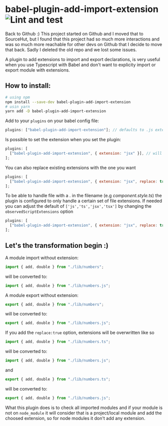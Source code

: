# babel-plugin-add-import-extension ![Lint and test](https://ci.prieb.me/api/badges/karl/babel-plugin-add-import-extension/status.svg?branch=main)

Back to Github :)
This project started on Github and I moved that to SourceHut, but I found that this project had so much more interactions and was so much more reachable for other devs on Github that I decide to move that back. Sadly I deleted the old repo and we lost some issues.

A plugin to add extensions to import and export declarations, is very useful when you use Typescript with Babel and don't want to explicity import or export module with extensions.

## How to install:

```sh
# using npm
npm install --save-dev babel-plugin-add-import-extension
# usin yarn
yarn add -D babel-plugin-add-import-extension
```

Add to your `plugins` on your babel config file:

```js
plugins: ["babel-plugin-add-import-extension"]; // defaults to .js extension
```

Is possible to set the extension when you set the plugin:

```js
plugins: [
  ["babel-plugin-add-import-extension", { extension: "jsx" }], // will add jsx extension
];
```

You can also replace existing extensions with the one you want

```js
plugins: [
  ["babel-plugin-add-import-extension", { extension: "jsx", replace: true }], // will replace the "observedScriptExtensions" [see below] to jsx
];
```

To be able to handle file with a *.* in the filename (e.g *component.style.ts*) the plugin is configured
to only handle a certain set of file extensions. If needed you can adjust the default of `['js','ts','jsx','tsx']` 
by changing the `observedScriptExtensions` option

```js
plugins: [
  ["babel-plugin-add-import-extension", { extension: "jsx", replace: true, observedScriptExtensions: ['js','ts','jsx','tsx', 'mjs', 'cjs'] }], // will add jsx extension
];
```

## Let's the transformation begin :)

A module import without extension:

```js
import { add, double } from "./lib/numbers";
```

will be converted to:

```js
import { add, double } from "./lib/numbers.js";
```

A module export without extension:

```js
export { add, double } from "./lib/numbers";
```

will be converted to:

```js
export { add, double } from "./lib/numbers.js";
```

If you add the `replace:true` option, extensions will be overwritten like so

```js
import { add, double } from "./lib/numbers.ts";
```

will be converted to:

```js
import { add, double } from "./lib/numbers.js";
```

and

```js
export { add, double } from "./lib/numbers.ts";
```

will be converted to:

```js
export { add, double } from "./lib/numbers.js";
```

What this plugin does is to check all imported modules and if your module is not on `node_module` it will consider that is a project/local module and add the choosed extension, so for node modules it don't add any extension.
